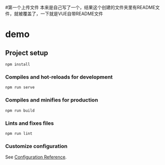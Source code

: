 #第一个上传文件
本来是自己写了一个，结果这个创建的文件夹里有README文件，就被覆盖了，一下就是VUE自带README文件
# demo

## Project setup
```
npm install
```

### Compiles and hot-reloads for development
```
npm run serve
```

### Compiles and minifies for production
```
npm run build
```

### Lints and fixes files
```
npm run lint
```

### Customize configuration
See [Configuration Reference](https://cli.vuejs.org/config/).
